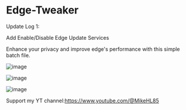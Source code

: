 # Edge-Tweaker
Update Log 1:

Add Enable/Disable Edge Update Services

Enhance your privacy and improve edge's performance with this simple batch file.

![image](https://github.com/LunarXMike/Edge-Tweaker/assets/158159992/1fe252ed-ecf9-4f95-969a-1e60e263ce9d)

![image](https://github.com/LunarXMike/Edge-Tweaker/assets/158159992/ef6f920c-720e-462d-8075-0bd00e66d01e)

![image](https://github.com/LunarXMike/Edge-Tweaker/assets/158159992/894e0830-024d-4e40-8442-26f4d1e8cc77)

Support my YT channel:https://www.youtube.com/@MikeHL85
